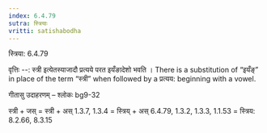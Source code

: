 ```yaml
---
index: 6.4.79
sutra: स्त्रियाः
vritti: satishabodha
---
```



 स्त्रिया: 6.4.79 


वृत्तिः --: स्त्री इत्येतस्याजादौ प्रत्यये परत इयँङादेशो भवति । There is a substitution of “इयँङ्” in place of the term “स्त्री” when followed by a प्रत्यय: beginning with a vowel. 


गीतासु उदाहरणम् – श्लोकः bg9-32 


स्त्री + जस् = स्त्री + अस् 1.3.7, 1.3.4 = स्त्रिय् + अस् 6.4.79, 1.3.2, 1.3.3, 1.1.53 = स्त्रिय: 8.2.66, 8.3.15 


